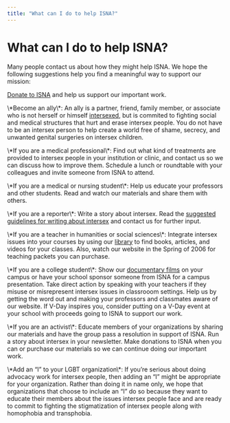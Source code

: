 ```yaml
---
title: "What can I do to help ISNA?"
---
```


# What can I do to help ISNA?

<p>Many people contact us about how they might help <span class="caps">ISNA</span>. We hope the following suggestions help you find a meaningful way to support our mission:  </p>

<p><a href="/donate">Donate to <span class="caps">ISNA</span></a> and help us support our important work.  </p>

<p>\*Become an ally\*: An ally is a partner, friend, family member, or associate who is not herself or himself <a href="http://www.isna.org/faq/what%5C_is%5C_intersex">intersexed</a>, but is commited to fighting social and medical structures that hurt and erase intersex people. You do not have to be an intersex person to help create a world free of shame, secrecy, and unwanted genital surgeries on intersex children.  </p>

<p>\*If you are a medical professional\*: Find out what kind of treatments are provided to intersex people in your institution or clinic, and contact us so we can discuss how to improve them. Schedule a lunch or roundtable with your colleagues and invite someone from <span class="caps">ISNA</span> to attend.  </p>

<p>\*If you are a medical or nursing student\*: Help us educate your professors and other students. Read and watch our materials and share them with others.  </p>

<p>\*If you are a reporter\*: Write a story about intersex. Read the <a href="http://www.isna.org/node/977">suggested guidelines for writing about intersex</a> and contact us for further input.  </p>

<p>\*If you are a teacher in humanities or social sciences\*: Integrate intersex issues into your courses by using our <a href="http://www.isna.org/taxonomy/term/7">library</a> to find books, articles, and videos for your classes. Also, watch our website in the Spring of 2006 for teaching packets you can purchase.  </p>

<p>\*If you are a college student\*: Show our <a href="http://www.isna.org/videos">documentary films</a> on your campus or have your school sponsor someone from <span class="caps">ISNA</span> for a campus presentation. Take direct action by speaking with your teachers if they misuse or misrepresent intersex issues in classrooom settings. Help us by getting the word out and making your professors and classmates aware of our website. If V-Day inspires you, consider putting on a V-Day event at your school with proceeds going to <span class="caps">ISNA</span> to support our work.  </p>

<p>\*If you are an activist\*: Educate members of your organizations by sharing our materials and have the group pass a resolution in support of <span class="caps">ISNA</span>. Run a story about intersex in your newsletter. Make donations to <span class="caps">ISNA</span> when you can or purchase our materials so we can continue doing our important work.  </p>

<p>\*Add an &#8220;I&#8221; to your <span class="caps">LGBT</span> organization\*: If you&#8217;re serious about doing advocacy work for intersex people, then adding an &#8220;I&#8221; might be appropriate for your organization. Rather than doing it in name only, we hope that organizations that choose to include an &#8220;I&#8221; do so because they want to educate their members about the issues intersex people face and are ready to commit to fighting the stigmatization of intersex people along with homophobia and transphobia.</p>